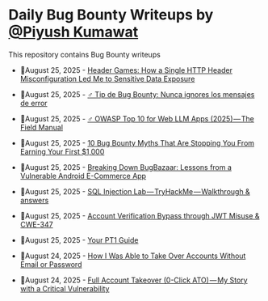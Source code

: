 # Daily Bug Bounty Writeups by [@Piyush Kumawat](https://twitter.com/piyush_supiy) 
This repository contains Bug Bounty writeups

<!-- BLOG-POST-LIST:START -->
 - 💯August 25, 2025 - [Header Games: How a Single HTTP Header Misconfiguration Led Me to Sensitive Data Exposure](https://infosecwriteups.com/header-games-how-a-single-http-header-misconfiguration-led-me-to-sensitive-data-exposure-8fbb364782d9?source=rss------bug_bounty-5) 

 - 💯August 25, 2025 - [‍♂️ Tip de Bug Bounty: Nunca ignores los mensajes de error](https://gorkaaa.medium.com/%EF%B8%8F-tip-de-bug-bounty-nunca-ignores-los-mensajes-de-error-6e57f2b82f76?source=rss------bug_bounty-5) 

 - 💯August 25, 2025 - [️‍♂️ OWASP Top 10 for Web LLM Apps &lpar;2025&rpar; — The Field Manual](https://medium.com/meetcyber/%EF%B8%8F-%EF%B8%8F-owasp-top-10-for-web-llm-apps-2025-the-field-manual-9c8092dc8f36?source=rss------bug_bounty-5) 

 - 💯August 25, 2025 - [10 Bug Bounty Myths That Are Stopping You From Earning Your First $1,000](https://sukhveersingh97997.medium.com/10-bug-bounty-myths-that-are-stopping-you-from-earning-your-first-1-000-53a9b49e4478?source=rss------bug_bounty-5) 

 - 💯August 25, 2025 - [Breaking Down BugBazaar: Lessons from a Vulnerable Android E-Commerce App](https://medium.com/@vicky210490/breaking-down-bugbazaar-lessons-from-a-vulnerable-android-e-commerce-app-2ceaca1c2759?source=rss------bug_bounty-5) 

 - 💯August 25, 2025 - [SQL Injection Lab — TryHackMe — Walkthrough &amp; answers](https://medium.com/@tapasviMadhak/sql-injection-lab-tryhackme-walkthrough-answers-c0ed7fc3bd33?source=rss------bug_bounty-5) 

 - 💯August 25, 2025 - [Account Verification Bypass through JWT Misuse &amp; CWE-347](https://medium.com/@RaunakGupta1922/account-verification-bypass-through-jwt-misuse-cwe-398-d302276b80bf?source=rss------bug_bounty-5) 

 - 💯August 25, 2025 - [Your PT1 Guide](https://medium.com/meetcyber/your-pt1-guide-627f67a71b05?source=rss------bug_bounty-5) 

 - 💯August 24, 2025 - [How I Was Able to Take Over Accounts Without Email or Password](https://medium.com/@zyad_ibrahim333/how-i-was-able-to-take-over-accounts-without-email-or-password-5d7434d7a049?source=rss------bug_bounty-5) 

 - 💯August 24, 2025 - [Full Account Takeover &lpar;0-Click ATO&rpar; — My Story with a Critical Vulnerability](https://nayefhamouda.medium.com/full-account-takeover-0-click-ato-my-story-with-a-critical-vulnerability-6e7ff9a9eaa5?source=rss------bug_bounty-5) 
<!-- BLOG-POST-LIST:END -->
